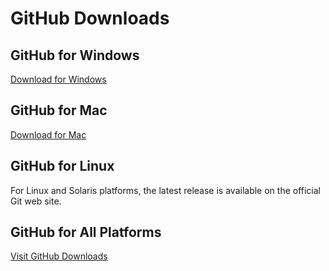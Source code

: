 # GitHub Downloads

## GitHub for Windows
[Download for Windows](https://windows.github.com)

## GitHub for Mac
[Download for Mac](https://mac.github.com)

## GitHub for Linux
For Linux and Solaris platforms, the latest release is available on
the official Git web site.

## GitHub for All Platforms
[Visit GitHub Downloads](http://git-scm.com)
